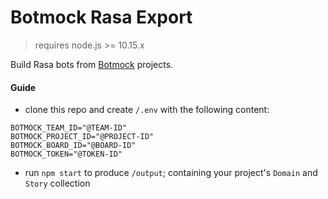 # Botmock Rasa Export

> requires node.js >= 10.15.x

Build Rasa bots from [Botmock](https://botmock.com) projects.

#### Guide

- clone this repo and create `/.env` with the following content:

```
BOTMOCK_TEAM_ID="@TEAM-ID"
BOTMOCK_PROJECT_ID="@PROJECT-ID"
BOTMOCK_BOARD_ID="@BOARD-ID"
BOTMOCK_TOKEN="@TOKEN-ID"
```

- run `npm start` to produce `/output`; containing your project's `Domain` and `Story` collection
